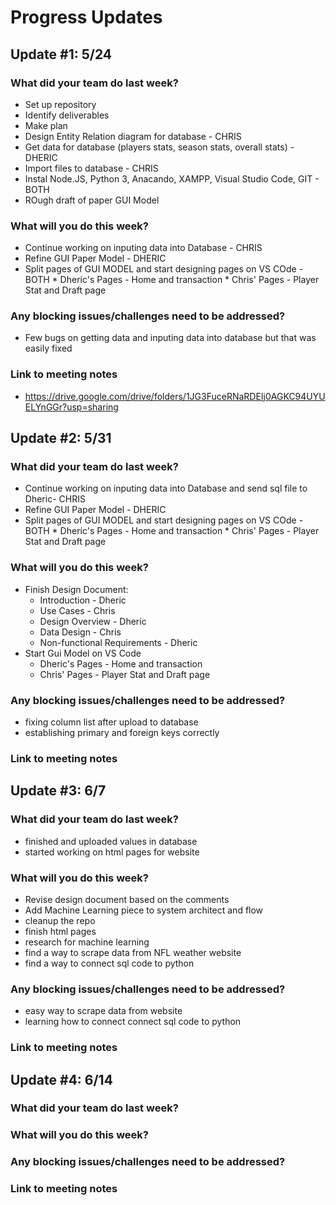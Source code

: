 # Progress Updates

## Update #1: 5/24

### What did your team do last week?
* Set up repository
* Identify deliverables
* Make plan
* Design Entity Relation diagram for database - CHRIS
* Get data for database (players stats, season stats, overall stats) - DHERIC
* Import files to database - CHRIS
* Instal Node.JS, Python 3, Anacando, XAMPP, Visual Studio Code, GIT - BOTH
* ROugh draft of paper GUI Model

### What will you do this week?
* Continue working on inputing data into Database - CHRIS
* Refine GUI Paper Model - DHERIC
* Split pages of GUI MODEL and start designing pages on VS COde - BOTH
      * Dheric's Pages - Home and transaction 
      * Chris' Pages - Player Stat and Draft page

### Any blocking issues/challenges need to be addressed?
* Few bugs on getting data and inputing data into database but that was easily fixed


### Link to meeting notes
* https://drive.google.com/drive/folders/1JG3FuceRNaRDEIj0AGKC94UYUELYnGGr?usp=sharing

## Update #2: 5/31

### What did your team do last week?
* Continue working on inputing data into Database and send sql file to Dheric- CHRIS
* Refine GUI Paper Model - DHERIC
* Split pages of GUI MODEL and start designing pages on VS COde - BOTH
      * Dheric's Pages - Home and transaction 
      * Chris' Pages - Player Stat and Draft page

### What will you do this week?
* Finish Design Document:
     * Introduction - Dheric
     * Use Cases - Chris
     * Design Overview - Dheric
     * Data Design - Chris
     * Non-functional Requirements - Dheric
* Start Gui Model on VS Code
     * Dheric's Pages - Home and transaction 
     * Chris' Pages - Player Stat and Draft page 



### Any blocking issues/challenges need to be addressed?
* fixing column list after upload to database
* establishing primary and foreign keys correctly

### Link to meeting notes

## Update #3: 6/7

### What did your team do last week?
* finished and uploaded values in database
* started working on html pages for website

### What will you do this week?
* Revise design document based on the comments
* Add Machine Learning piece to system architect and flow
* cleanup the repo
* finish html pages
* research for machine learning
* find a way to scrape data from NFL weather website
* find a way to connect sql code to python

### Any blocking issues/challenges need to be addressed?
* easy way to scrape data from website
* learning how to connect connect sql code to python
### Link to meeting notes

## Update #4: 6/14

### What did your team do last week?


### What will you do this week?


### Any blocking issues/challenges need to be addressed?

### Link to meeting notes
